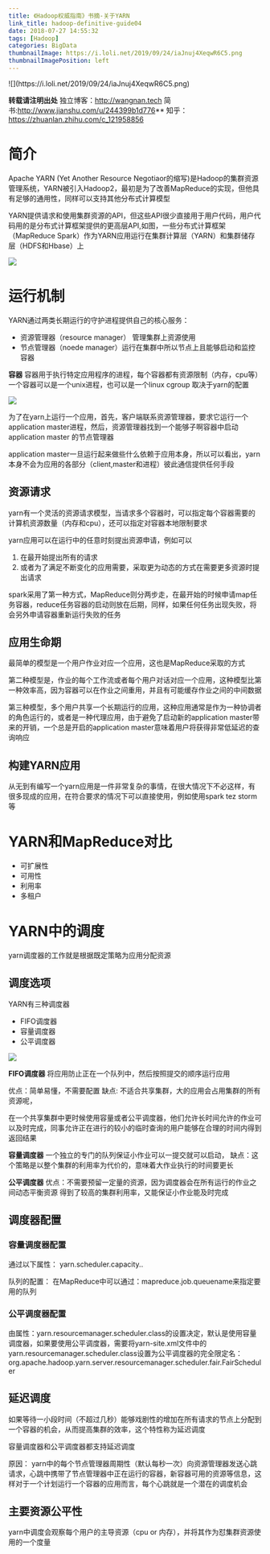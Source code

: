 ```yaml
---
title: 《Hadoop权威指南》书摘-关于YARN
link_title: hadoop-definitive-guide04
date: 2018-07-27 14:55:32
tags: [Hadoop]
categories: BigData
thumbnailImage: https://i.loli.net/2019/09/24/iaJnuj4XeqwR6C5.png
thumbnailImagePosition: left
---
```

<span/>
<!-- more -->
![](https://i.loli.net/2019/09/24/iaJnuj4XeqwR6C5.png)
<!-- toc -->

**转载请注明出处**
独立博客：http://wangnan.tech 
简书:http://www.jianshu.com/u/244399b1d776**
知乎：https://zhuanlan.zhihu.com/c_121958856

# 简介
Apache YARN (Yet Another Resource Negotiaor的缩写)是Hadoop的集群资源管理系统，YARN被引入Hadoop2，最初是为了改善MapReduce的实现，但他具有足够的通用性，同样可以支持其他分布式计算模型

YARN提供请求和使用集群资源的API，但这些API很少直接用于用户代码，用户代码用的是分布式计算框架提供的更高层API,如图，一些分布式计算框架（MapReduce Spark）作为YARN应用运行在集群计算层（YARN）和集群储存层（HDFS和Hbase）上

![](https://upload-images.jianshu.io/upload_images/79431-7a260170b3afe591.png?imageMogr2/auto-orient/strip%7CimageView2/2/w/666/format/webp)

# 运行机制
YARN通过两类长期运行的守护进程提供自己的核心服务：
- 资源管理器（resource manager） 管理集群上资源使用
- 节点管理器（noede manager）运行在集群中所以节点上且能够启动和监控容器

**容器**
容器用于执行特定应用程序的进程，每个容器都有资源限制（内存，cpu等）一个容器可以是一个unix进程，也可以是一个linux cgroup 取决于yarn的配置

![](https://upload-images.jianshu.io/upload_images/79431-95558482420867c5.png?imageMogr2/auto-orient/strip%7CimageView2/2/w/683/format/webp)

为了在yarn上运行一个应用，首先，客户端联系资源管理器，要求它运行一个application master进程，然后，资源管理器找到一个能够子啊容器中启动application master 的节点管理器

application master一旦运行起来做些什么依赖于应用本身，所以可以看出，yarn本身不会为应用的各部分（client,master和进程）彼此通信提供任何手段

## 资源请求
yarn有一个灵活的资源请求模型，当请求多个容器时，可以指定每个容器需要的计算机资源数量（内存和cpu），还可以指定对容器本地限制要求

yarn应用可以在运行中的任意时刻提出资源申请，例如可以
1. 在最开始提出所有的请求
2. 或者为了满足不断变化的应用需要，采取更为动态的方式在需要更多资源时提出请求

spark采用了第一种方式，MapReduce则分两步走，在最开始的时候申请map任务容器，reduce任务容器的启动则放在后期，同样，如果任何任务出现失败，将会另外申请容器重新运行失败的任务

## 应用生命期
最简单的模型是一个用户作业对应一个应用，这也是MapReduce采取的方式

第二种模型是，作业的每个工作流或者每个用户对话对应一个应用，这种模型比第一种效率高，因为容器可以在作业之间重用，并且有可能缓存作业之间的中间数据

第三种模型，多个用户共享一个长期运行的应用，这种应用通常是作为一种协调者的角色运行的，或者是一种代理应用，由于避免了启动新的application master带来的开销，一个总是开启的application master意味着用户将获得非常低延迟的查询响应

## 构建YARN应用
从无到有编写一个yarn应用是一件非常复杂的事情，在很大情况下不必这样，有很多现成的应用，在符合要求的情况下可以直接使用，例如使用spark tez storm等

# YARN和MapReduce对比
- 可扩展性
- 可用性
- 利用率
- 多租户

# YARN中的调度
yarn调度器的工作就是根据既定策略为应用分配资源

## 调度选项
YARN有三种调度器
- FIFO调度器
- 容量调度器
- 公平调度器

![](https://upload-images.jianshu.io/upload_images/79431-58255ed56bfb1ba9.png?imageMogr2/auto-orient/strip%7CimageView2/2/w/483/format/webp)


**FIFO调度器**
将应用防止正在一个队列中，然后按照提交的顺序运行应用

优点：简单易懂，不需要配置
缺点: 不适合共享集群，大的应用会占用集群的所有资源呢，

在一个共享集群中更时候使用容量或者公平调度器，他们允许长时间允许的作业可以及时完成，同事允许正在进行的较小的临时查询的用户能够在合理的时间内得到返回结果

**容量调度器**
一个独立的专门的队列保证小作业可以一提交就可以启动，
缺点：这个策略是以整个集群的利用率为代价的，意味着大作业执行的时间要更长

**公平调度器**
优点：不需要预留一定量的资源，因为调度器会在所有运行的作业之间动态平衡资源
得到了较高的集群利用率，又能保证小作业能及时完成

## 调度器配置
### 容量调度器配置

通过以下属性：
yarn.scheduler.capacity.<queue-path>.<sub-property>


队列的配置：
在MapReduce中可以通过：mapreduce.job.queuename来指定要用的队列

### 公平调度器配置

由属性：yarn.resourcemanager.scheduler.class的设置决定，默认是使用容量调度器，如果要使用公平调度器，需要将yarn-site.xml文件中的yarn.resourcemanager.scheduler.class设置为公平调度器的完全限定名：org.apache.hadoop.yarn.server.resourcemanager.scheduler.fair.FairScheduler

## 延迟调度
如果等待一小段时间（不超过几秒）能够戏剧性的增加在所有请求的节点上分配到一个容器的机会，从而提高集群的效率，这个特性称为延迟调度

容量调度器和公平调度器都支持延迟调度

原因：
yarn中的每个节点管理器周期性（默认每秒一次）向资源管理器发送心跳请求，心跳中携带了节点管理器中正在运行的容器，新容器可用的资源等信息，这样对于一个计划运行一个容器的应用而言，每个心跳就是一个潜在的调度机会

## 主要资源公平性
yarn中调度会观察每个用户的主导资源（cpu or 内存），并将其作为怼集群资源使用的一个度量

